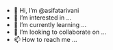 - 👋 Hi, I’m @asifatarivani
- 👀 I’m interested in ...
- 🌱 I’m currently learning ...
- 💞️ I’m looking to collaborate on ...
- 📫 How to reach me ...

<!---
asifatarivani/asifatarivani is a ✨ special ✨ repository because its `README.md` (this file) appears on your GitHub profile.
You can click the Preview link to take a look at your changes.
--->
